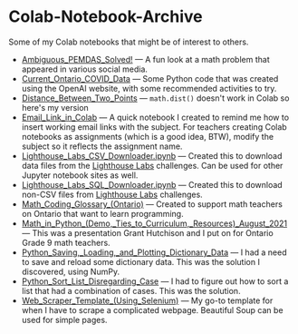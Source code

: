 # Colab-Notebook-Archive

Some of my Colab notebooks that might be of interest to others.

* [Ambiguous_PEMDAS_Solved!](https://github.com/pbeens/Colab-Notebook-Archive/blob/main/Ambiguous_PEMDAS_Solved!.ipynb) — A fun look at a math problem that appeared in various social media.
* [Current_Ontario_COVID_Data](https://github.com/pbeens/Colab-Notebook-Archive/blob/main/Current_Ontario_COVID_Data.ipynb) — Some Python code that was created using the OpenAI website, with some recommended activities to try.
* [Distance_Between_Two_Points](https://github.com/pbeens/Colab-Notebook-Archive/blob/main/Distance_Between_Two_Points.ipynb) — `math.dist()` doesn't work in Colab so here's my version
* [Email_Link_in_Colab](https://github.com/pbeens/Colab-Notebook-Archive/blob/main/Email_Link_in_Colab.ipynb) — A quick notebook I created to remind me how to insert working email links with the subject. For teachers creating Colab notebooks as assignments (which is a good idea, BTW), modify the subject so it reflects the assignment name.
*  [Lighthouse_Labs_CSV_Downloader.ipynb](https://github.com/pbeens/Colab-Notebook-Archive/blob/main/Lighthouse_Labs_CSV_Downloader.ipynb) — Created this to download data files from the [Lighthouse Labs](https://www.lighthouselabs.ca/) challenges. Can be used for other Jupyter notebook sites as well.
*  [Lighthouse_Labs_SQL_Downloader.ipynb](https://github.com/pbeens/Colab-Notebook-Archive/blob/main/Lighthouse_Labs_SQL_Downloader.ipynb) — Created this to download non-CSV files from [Lighthouse Labs](https://www.lighthouselabs.ca/) challenges.
* [Math_Coding_Glossary_(Ontario)](https://github.com/pbeens/Colab-Notebook-Archive/blob/main/Math_Coding_Glossary_(Ontario).ipynb) — Created to support math teachers on Ontario that want to learn programming.
* [Math_in_Python_(Demo,_Ties_to_Curriculum,_Resources)_August_2021](https://github.com/pbeens/Colab-Notebook-Archive/blob/main/Math_in_Python_(Demo%2C_Ties_to_Curriculum%2C_Resources)_August_2021.ipynb) — This was a presentation Grant Hutchison and I put on for Ontario Grade 9 math teachers.
* [Python_Saving,_Loading,_and_Plotting_Dictionary_Data](https://github.com/pbeens/Colab-Notebook-Archive/blob/main/Python_Saving%2C_Loading%2C_and_Plotting_Dictionary_Data.ipynb) — I had a need to save and reload some dictionary data. This was the solution I discovered, using NumPy.
* [Python_Sort_List_Disregarding_Case](https://github.com/pbeens/Colab-Notebook-Archive/blob/main/Python_Sort_List_Disregarding_Case.ipynb) — I had to figure out how to sort a list that had a combination of cases. This was the solution.
* [Web_Scraper_Template_(Using_Selenium)](https://github.com/pbeens/Colab-Notebook-Archive/blob/main/Web_Scraper_Template_(Using_Selenium).ipynb) — My go-to template for when I have to scrape a complicated webpage. Beautiful Soup can be used for simple pages.

